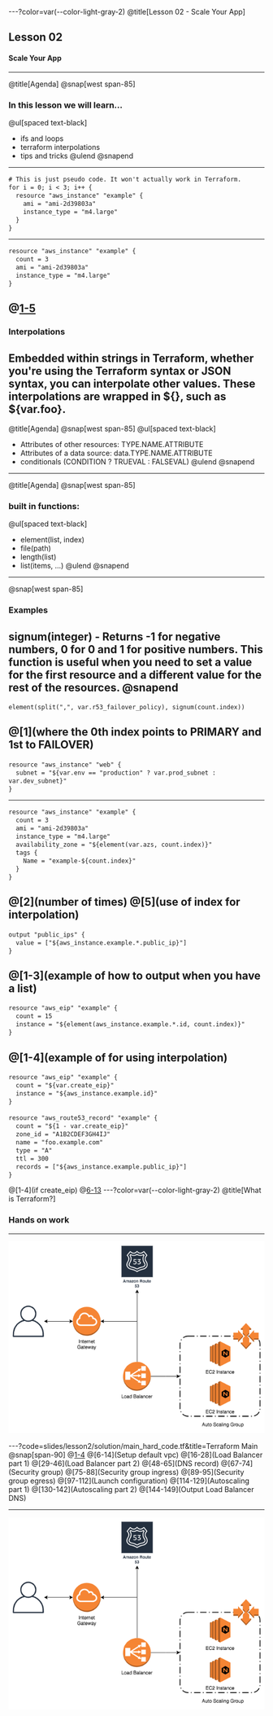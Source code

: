 ---?color=var(--color-light-gray-2)
@title[Lesson 02 - Scale Your App]

## Lesson 02 
#### Scale Your App

---
@title[Agenda]
@snap[west span-85]
### In this lesson we will learn...

@ul[spaced text-black]
- ifs and loops
- terraform interpolations
- tips and tricks
@ulend
@snapend
---
```
# This is just pseudo code. It won't actually work in Terraform.
for i = 0; i < 3; i++ {
  resource "aws_instance" "example" {
    ami = "ami-2d39803a"
    instance_type = "m4.large"
  }
}
```
---
```
resource "aws_instance" "example" {
  count = 3
  ami = "ami-2d39803a"
  instance_type = "m4.large"
}
```
@[1-5](example)
---
### Interpolations
Embedded within strings in Terraform, whether you're using the Terraform syntax or JSON syntax, you can interpolate other values. These interpolations are wrapped in ${}, such as ${var.foo}.
---
@title[Agenda]
@snap[west span-85]
@ul[spaced text-black]
- Attributes of other resources: TYPE.NAME.ATTRIBUTE
- Attributes of a data source: data.TYPE.NAME.ATTRIBUTE
- conditionals (CONDITION ? TRUEVAL : FALSEVAL)
@ulend
@snapend
---
@title[Agenda]
@snap[west span-85]
### built in functions:
@ul[spaced text-black]
- element(list, index)
- file(path)
- length(list)
- list(items, ...)
@ulend
@snapend
---
@snap[west span-85]
### Examples
signum(integer) - Returns -1 for negative numbers, 0 for 0 and 1 for positive numbers. This function is useful when you need to set a value for the first resource and a different value for the rest of the resources. 
@snapend
---
```
element(split(",", var.r53_failover_policy), signum(count.index)) 
```
@[1](where the 0th index points to PRIMARY and 1st to FAILOVER)
---
```
resource "aws_instance" "web" {
  subnet = "${var.env == "production" ? var.prod_subnet : var.dev_subnet}"
}
```
---
```
resource "aws_instance" "example" {
  count = 3
  ami = "ami-2d39803a"
  instance_type = "m4.large"
  availability_zone = "${element(var.azs, count.index)}"
  tags {
    Name = "example-${count.index}"
  }
}
```
@[2](number of times)
@[5](use of index for interpolation)
---
```
output "public_ips" {
  value = ["${aws_instance.example.*.public_ip}"]
}
```
@[1-3](example of how to output when you have a list)
---
```
resource "aws_eip" "example" {
  count = 15
  instance = "${element(aws_instance.example.*.id, count.index)}"
}
```
@[1-4](example of for using interpolation)
---
```
resource "aws_eip" "example" {
  count = "${var.create_eip}"
  instance = "${aws_instance.example.id}"
}

resource "aws_route53_record" "example" {
  count = "${1 - var.create_eip}"
  zone_id = "A1B2CDEF3GH4IJ"
  name = "foo.example.com"
  type = "A"
  ttl = 300
  records = ["${aws_instance.example.public_ip}"]
}
```
@[1-4](if create_eip)
@[6-13](else)
---?color=var(--color-light-gray-2)
@title[What is Terraform?]
### Hands on work

---
![Architecture Diagram](slides/assets/img/lesson02-diagram.png)

---?code=slides/lesson2/solution/main_hard_code.tf&title=Terraform Main
@snap[span-90]
@[1-4](Provider)
@[6-14](Setup default vpc)
@[16-28](Load Balancer part 1)
@[29-46](Load Balancer part 2)
@[48-65](DNS record)
@[67-74](Security group)
@[75-88](Security group ingress)
@[89-95](Security group egress)
@[97-112](Launch configuration)
@[114-129](Autoscaling part 1)
@[130-142](Autoscaling part 2)
@[144-149](Output Load Balancer DNS)

---
![Architecture Diagram](slides/assets/img/lesson02-diagram.png)
